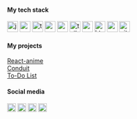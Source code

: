 <h4 align="left">My tech stack</h4>
<div align="left">
  <img src="https://img.shields.io/badge/JavaScript-F7DF1E?logo=javascript&logoColor=black&style=for-the-badge" height="25" alt="javascript logo"  />
  <img src="https://img.shields.io/badge/React-61DAFB?logo=react&logoColor=black&style=for-the-badge" height="25" alt="react logo"  />
  <img src="https://img.shields.io/badge/TypeScript-3178C6?logo=typescript&logoColor=white&style=for-the-badge" height="25" alt="typescript logo"  />
  <img src="https://img.shields.io/badge/Zustand-8B4513?logo=zustand&logoColor=black&style=for-the-badge" height="25" alt="react logo"  />
  <img src="https://img.shields.io/badge/Redux-764ABC?logo=redux&logoColor=white&style=for-the-badge" height="25" alt="redux logo"  />
  <img src="https://img.shields.io/badge/Tailwind CSS-06B6D4?logo=tailwindcss&logoColor=black&style=for-the-badge" height="25" alt="tailwindcss logo"  />
  <img src="https://img.shields.io/badge/Sass-CC6699?logo=sass&logoColor=black&style=for-the-badge" height="25" alt="sass logo"  />
  <img src="https://img.shields.io/badge/HTML5-E34F26?logo=html5&logoColor=white&style=for-the-badge" height="25" alt="html5 logo"  />
  <img src="https://img.shields.io/badge/CSS3-1572B6?logo=css3&logoColor=white&style=for-the-badge" height="25" alt="css3 logo"  />
  <img src="https://img.shields.io/badge/Git-F05032?logo=git&logoColor=white&style=for-the-badge" height="25" alt="git logo"  />
</div>

<h4 align="left">My projects</h4>

<a href="https://aceptijo.github.io/react-anime/" target="conduit" > React-anime </a>   
<a href="https://aceptijo.github.io/conduit-front/" target="conduit" > Conduit </a>   
<a href="https://aceptijo.github.io/reacttodonew/" target="_blank" title="to-do"> To-Do List </a>


<h4 align="left">Social media</h4>

[<img src="https://img.shields.io/static/v1?message=Telegram&logo=telegram&label=&color=2CA5E0&logoColor=white&labelColor=&style=for-the-badge" height="20" alt="telegram logo"  />](https://t.me/ScanDave)
[<img src="https://img.shields.io/static/v1?message=LinkedIn&logo=linkedin&label=&color=0077B5&logoColor=white&labelColor=&style=for-the-badge" height="20" alt="linkedin logo"  />](https://www.linkedin.com/in/grinevigor/)
[<img src="https://img.shields.io/static/v1?message=Twitter&logo=X&label=&color=black&logoColor=white&labelColor=&style=for-the-badge" height="20" alt="twitter logo"  />](https://x.com/scandavee)
[<img src="https://img.shields.io/static/v1?message=Gmail&logo=gmail&label=&color=D14836&logoColor=white&labelColor=&style=for-the-badge" height="20" alt="gmail logo"  />](https://mail.google.com/mail/u/0/#inbox?compose=GTvVlcSGLPnknNvXHtcLZpTKlwWJnjzfVRtWXgqgzDdGxMLvgctcQKWQTKgPgvZPMcPTtzClHKCpg)
